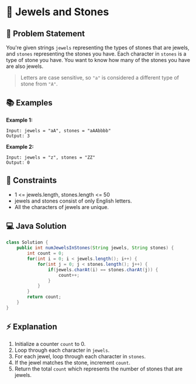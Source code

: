 # 💎 Jewels and Stones

## 📝 Problem Statement

You're given strings `jewels` representing the types of stones that are jewels, and `stones` representing the stones you have. Each character in `stones` is a type of stone you have. You want to know how many of the stones you have are also jewels.

> Letters are case sensitive, so `"a"` is considered a different type of stone from `"A"`.

## 📚 Examples

**Example 1:**

```
Input: jewels = "aA", stones = "aAAbbbb"
Output: 3
```

**Example 2:**

```
Input: jewels = "z", stones = "ZZ"
Output: 0
```

## 📏 Constraints

* 1 <= jewels.length, stones.length <= 50
* jewels and stones consist of only English letters.
* All the characters of jewels are unique.

## 💻 Java Solution

```java
class Solution {
    public int numJewelsInStones(String jewels, String stones) {
        int count = 0;
        for(int i = 0; i < jewels.length(); i++) {
            for(int j = 0; j < stones.length(); j++) {
                if(jewels.charAt(i) == stones.charAt(j)) {
                    count++;
                }
            }
        }
        return count;
    }
}
```

## ⚡ Explanation

1. Initialize a counter `count` to 0.
2. Loop through each character in `jewels`.
3. For each jewel, loop through each character in `stones`.
4. If the jewel matches the stone, increment `count`.
5. Return the total `count` which represents the number of stones that are jewels.
